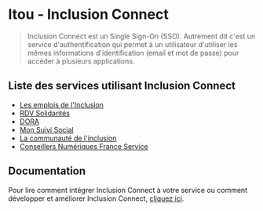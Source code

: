 # Itou - Inclusion Connect

> Inclusion Connect est un Single Sign-On (SSO).
> Autrement dit c'est un service d'authentification qui permet à un utilisateur d'utiliser les mêmes
> informations d'identification (email et mot de passe) pour accéder à plusieurs applications.

## Liste des services utilisant Inclusion Connect

- [Les emplois de l'Inclusion](https://emplois.inclusion.beta.gouv.fr)
- [RDV Solidarités](https://www.rdv-solidarites.fr)
- [DORA](https://dora.fabrique.social.gouv.fr)
- [Mon Suivi Social](https://monsuivisocial.incubateur.anct.gouv.fr/)
- [La communauté de l'inclusion](https://communaute-experimentation.inclusion.beta.gouv.fr/)
- [Conseillers Numériques France Service](https://www.conseiller-numerique.gouv.fr/)

## Documentation

Pour lire comment intégrer Inclusion Connect à votre service ou comment développer et améliorer Inclusion Connect,
[cliquez ici](docs/index.md).
